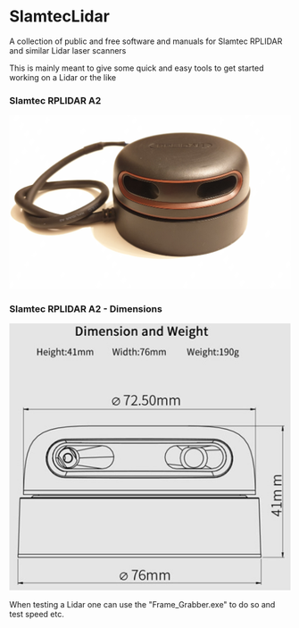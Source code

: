 # SlamtecLidar
A collection of public and free software and manuals for Slamtec RPLIDAR and similar Lidar laser scanners

This is mainly meant to give some quick and easy tools to get started working on a Lidar or the like

### Slamtec RPLIDAR A2
![alt text](https://github.com/DanielVisgaard/SlamtecLidar/blob/main/Pictures/Lidar.jpg?raw=true)

### Slamtec RPLIDAR A2 - Dimensions
![alt_text](https://github.com/DanielVisgaard/SlamtecLidar/blob/main/Pictures/Lidar_dimensions.jpg?raw=true)

When testing a Lidar one can use the "Frame_Grabber.exe" to do so and test speed etc.
